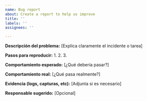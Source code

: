 ```yaml
---
name: Bug report
about: Create a report to help us improve
title: ''
labels: ''
assignees: ''

---
```


**Descripción del problema:**
[Explica claramente el incidente o tarea]

**Pasos para reproducir:**
1. 
2. 
3. 

**Comportamiento esperado:**
[¿Qué debería pasar?]

**Comportamiento real:**
[¿Qué pasa realmente?]

**Evidencia (logs, capturas, etc):**
[Adjunta si es necesario]

**Responsable sugerido:**
[Opcional]
